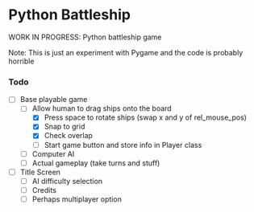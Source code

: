 # Python Battleship

WORK IN PROGRESS: Python battleship game

Note: This is just an experiment with Pygame and the code is probably horrible

### Todo
- [ ] Base playable game
    - [ ] Allow human to drag ships onto the board
        - [x] Press space to rotate ships (swap x and y of rel_mouse_pos)
        - [x] Snap to grid
        - [x] Check overlap
        - [ ] Start game button and store info in Player class
    - [ ] Computer AI
    - [ ] Actual gameplay (take turns and stuff)
- [ ] Title Screen
    - [ ] AI difficulty selection
    - [ ] Credits
    - [ ] Perhaps multiplayer option
